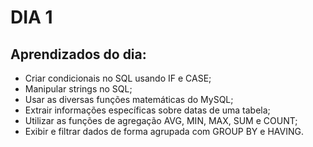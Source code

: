 # DIA 1

## Aprendizados do dia:
* Criar condicionais no SQL usando IF e CASE;
* Manipular strings no SQL;
* Usar as diversas funções matemáticas do MySQL;
* Extrair informações específicas sobre datas de uma tabela;
* Utilizar as funções de agregação AVG, MIN, MAX, SUM e COUNT;
* Exibir e filtrar dados de forma agrupada com GROUP BY e HAVING.